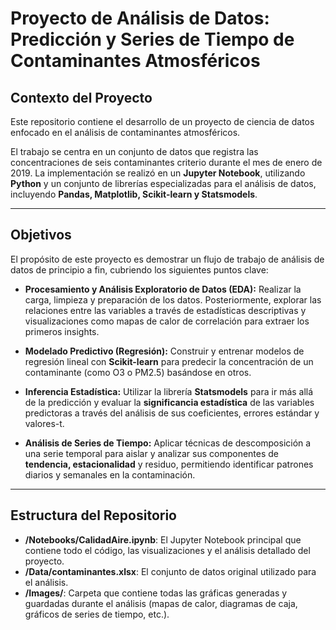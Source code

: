 # Proyecto de Análisis de Datos: Predicción y Series de Tiempo de Contaminantes Atmosféricos

## Contexto del Proyecto

Este repositorio contiene el desarrollo de un proyecto de ciencia de datos enfocado en el análisis de contaminantes atmosféricos.

El trabajo se centra en un conjunto de datos que registra las concentraciones de seis contaminantes criterio durante el mes de enero de 2019. La implementación se realizó en un **Jupyter Notebook**, utilizando **Python** y un conjunto de librerías especializadas para el análisis de datos, incluyendo **Pandas, Matplotlib, Scikit-learn y Statsmodels**.

---

## Objetivos

El propósito de este proyecto es demostrar un flujo de trabajo de análisis de datos de principio a fin, cubriendo los siguientes puntos clave:

* **Procesamiento y Análisis Exploratorio de Datos (EDA):** Realizar la carga, limpieza y preparación de los datos. Posteriormente, explorar las relaciones entre las variables a través de estadísticas descriptivas y visualizaciones como mapas de calor de correlación para extraer los primeros insights.

* **Modelado Predictivo (Regresión):** Construir y entrenar modelos de regresión lineal con **Scikit-learn** para predecir la concentración de un contaminante (como O3 o PM2.5) basándose en otros.

* **Inferencia Estadística:** Utilizar la librería **Statsmodels** para ir más allá de la predicción y evaluar la **significancia estadística** de las variables predictoras a través del análisis de sus coeficientes, errores estándar y valores-t.

* **Análisis de Series de Tiempo:** Aplicar técnicas de descomposición a una serie temporal para aislar y analizar sus componentes de **tendencia, estacionalidad** y residuo, permitiendo identificar patrones diarios y semanales en la contaminación.

---

## Estructura del Repositorio

* **/Notebooks/CalidadAire.ipynb**: El Jupyter Notebook principal que contiene todo el código, las visualizaciones y el análisis detallado del proyecto.
* **/Data/contaminantes.xlsx**: El conjunto de datos original utilizado para el análisis.
* **/Images/**: Carpeta que contiene todas las gráficas generadas y guardadas durante el análisis (mapas de calor, diagramas de caja, gráficos de series de tiempo, etc.).
